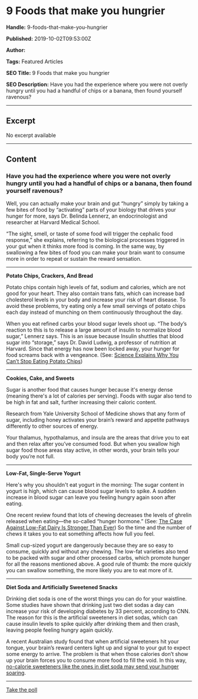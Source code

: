 # 9 Foods that make you hungrier

**Handle:** 9-foods-that-make-you-hungrier

**Published:** 2019-10-02T09:53:00Z

**Author:**  

**Tags:** Featured Articles

**SEO Title:** 9 Foods that make you hungrier

**SEO Description:** Have you had the experience where you were not overly hungry until you had a handful of chips or a banana, then found yourself ravenous?

---

## Excerpt

No excerpt available

---

## Content

### Have you had the experience where you were not overly hungry until you had a handful of chips or a banana, then found yourself ravenous?

Well, you can actually make your brain and gut “hungry” simply by taking a few bites of food by “activating” parts of your biology that drives your hunger for more, says Dr. Belinda Lennerz, an endocrinologist and researcher at Harvard Medical School.

“The sight, smell, or taste of some food will trigger the cephalic food response,” she explains, referring to the biological processes triggered in your gut when it thinks more food is coming. In the same way, by swallowing a few bites of food you can make your brain want to consume more in order to repeat or sustain the reward sensation.

---

**Potato Chips, Crackers, And Bread**

Potato chips contain high levels of fat, sodium and calories, which are not good for your heart. They also contain trans fats, which can increase bad cholesterol levels in your body and increase your risk of heart disease. To avoid these problems, try eating only a few small servings of potato chips each day instead of munching on them continuously throughout the day.

When you eat refined carbs your blood sugar levels shoot up. “The body’s reaction to this is to release a large amount of insulin to normalize blood sugar,” Lennerz says. This is an issue because Insulin shuttles that blood sugar into “storage,” says Dr. David Ludwig, a professor of nutrition at Harvard. Since that energy has now been locked away, your hunger for food screams back with a vengeance. (See: [Science Explains Why You Can’t Stop Eating Potato Chips](https://time.com/4249709/salt-fat-overeating-sodium/))

---

**Cookies, Cake, and Sweets**

Sugar is another food that causes hunger because it's energy dense (meaning there's a lot of calories per serving). Foods with sugar also tend to be high in fat and salt, further increasing their caloric content.

Research from Yale University School of Medicine shows that any form of sugar, including honey activates your brain’s reward and appetite pathways differently to other sources of energy.

Your thalamus, hypothalamus, and insula are the areas that drive you to eat and then relax after you’ve consumed food. But when you swallow high sugar food those areas stay active, in other words, your brain tells your body you’re not full.

---

**Low-Fat, Single-Serve Yogurt**

Here's why you shouldn't eat yogurt in the morning: The sugar content in yogurt is high, which can cause blood sugar levels to spike. A sudden increase in blood sugar can leave you feeling hungry again soon after eating.

One recent review found that lots of chewing decreases the levels of ghrelin released when eating—the so-called “hunger hormone.” (See: [The Case Against Low-Fat Dairy Is Stronger Than Ever](https://time.com/4279538/low-fat-milk-vs-whole-milk/)) So the time and the number of chews it takes you to eat something affects how full you feel.

Small cup-sized yogurt are dangerously because they are so easy to consume, quickly and without any chewing. The low-fat varieties also tend to be packed with sugar and other processed carbs, which promote hunger for all the reasons mentioned above. A good rule of thumb: the more quickly you can swallow something, the more likely you are to eat more of it.

---

**Diet Soda and Artificially Sweetened Snacks**

Drinking diet soda is one of the worst things you can do for your waistline. Some studies have shown that drinking just two diet sodas a day can increase your risk of developing diabetes by 33 percent, according to CNN. The reason for this is the artificial sweeteners in diet sodas, which can cause insulin levels to spike quickly after drinking them and then crash, leaving people feeling hungry again quickly.

A recent Australian study found that when artificial sweeteners hit your tongue, your brain’s reward centers light up and signal to your gut to expect some energy to arrive. The problem is that when those calories don’t show up your brain forces you to consume more food to fill the void. In this way, [no-calorie sweeteners like the ones in diet soda may send your hunger soaring](https://time.com/3628546/diet-soda-bad-for-you).

---

[Take the poll](https://www.opinionstage.com/polls/2673713)

